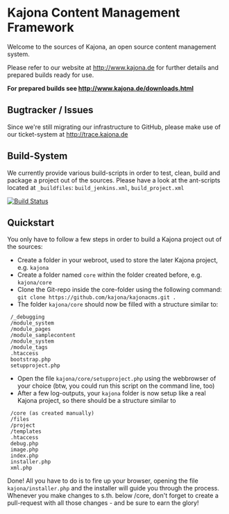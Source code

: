 Kajona Content Management Framework
==========

Welcome to the sources of Kajona, an open source content management system.

Please refer to our website at http://www.kajona.de for further details and prepared builds ready for use.

**For prepared builds see http://www.kajona.de/downloads.html**


Bugtracker / Issues
---

Since we're still migrating our infrastructure to GitHub, please make use of our ticket-system at http://trace.kajona.de

Build-System
---
We currently provide various build-scripts in order to test, clean, build and package a project out of the sources.
Please have a look at the ant-scripts located at ```_buildfiles```: ```build_jenkins.xml```, ```build_project.xml```

[![Build Status](https://build.kajona.de:7456/buildStatus/icon?job=Kajona_V4_Head_AdHocBuild)](https://build.kajona.de:7456/job/Kajona_V4_Head_AdHocBuild/)

Quickstart
---

You only have to follow a few steps in order to build a Kajona project out of the sources:

* Create a folder in your webroot, used to store the later Kajona project, e.g. ```kajona```
* Create a folder named ```core``` within the folder created before, e.g. ```kajona/core```
* Clone the Git-repo inside the core-folder using the following command:
```git clone https://github.com/kajona/kajonacms.git .```
* The folder ```kajona/core``` should now be filled with a structure similar to:
```
 /_debugging
 /module_system
 /module_pages
 /module_samplecontent
 /module_system
 /module_tags
 .htaccess
 bootstrap.php
 setupproject.php
```

* Open the file ```kajona/core/setupproject.php``` using the webbrowser of your choice (btw, you could run this script on the command line, too)
* After a few log-outputs, your ```kajona``` folder is now setup like a real Kajona project, so there should be a structure similar to
```
 /core (as created manually)
 /files
 /project
 /templates
 .htaccess
 debug.php
 image.php
 index.php
 installer.php
 xml.php
```

Done! All you have to do is to fire up your browser, opening the file ```kajona/installer.php``` and the installer will guide you through the process.
Whenever you make changes to s.th. below /core, don't forget to create a pull-request with all those changes - and be sure to earn the glory!

